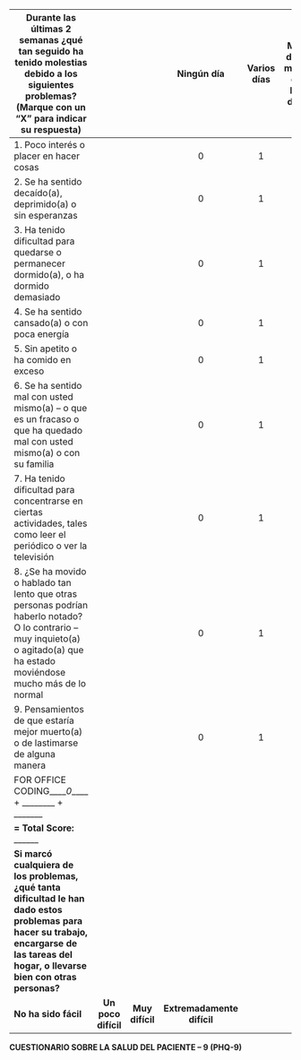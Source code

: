 

| Durante las últimas 2 semanas ¿qué tan seguido ha tenido molestias debido a los siguientes problemas? (Marque con un “X” para indicar su respuesta) |  |  | Ningún día | Varios días | Más de la mitad de los días | Casi todos los días |
| ----- | :---: | :---: | :---: | :---: | :---: | :---: |
| 1\. Poco interés o placer en hacer cosas   |  |  | 0 | 1 | 2 | 3 |
| 2\. Se ha sentido decaído(a), deprimido(a) o sin esperanzas  |  |  | 0 | 1 | 2 | 3 |
| 3\. Ha tenido dificultad para quedarse o permanecer dormido(a), o  ha dormido demasiado  |  |  |  0 |  1 |  2 |  3 |
| 4\. Se ha sentido cansado(a) o con poca energía  |  |  | 0 | 1 | 2 | 3 |
| 5\. Sin apetito o ha comido en exceso  |  |  | 0 | 1 | 2 | 3 |
| 6\. Se ha sentido mal con usted mismo(a) – o que es un fracaso o que ha quedado mal con usted mismo(a) o con su familia  |  |  |  0 |  1 |  2 |  3 |
| 7\. Ha tenido dificultad para concentrarse en ciertas actividades, tales como leer el periódico o ver la televisión  |  |  | 0 | 1 | 2 | 3 |
| 8\. ¿Se ha movido o hablado tan lento que otras personas podrían haberlo notado? O lo contrario – muy inquieto(a) o agitado(a) que ha estado moviéndose mucho más de lo normal  |  |  |  0 |  1 |  2 |  3 |
| 9\. Pensamientos de que estaría mejor muerto(a) o de lastimarse de alguna manera  |  |  | 0 | 1 | 2 | 3 |
| FOR OFFICE CODING\_\_\_\_*0*\_\_\_\_ \+ \_\_\_\_\_\_\_\_ \+ \_\_\_\_\_\_\_  |  |  |  |  |  |  |
| **\= Total Score:** \_\_\_\_\_\_ |  |  |  |  |  |  |
| **Si marcó cualquiera de los problemas, ¿qué tanta dificultad le han dado estos problemas para hacer su trabajo, encargarse de las tareas del hogar, o llevarse bien con otras personas?**  |  |  |  |  |  |  |
| **No ha sido fácil**  | **Un poco difícil** | **Muy difícil** | **Extremadamente difícil** |  |  |  |

**CUESTIONARIO SOBRE LA SALUD DEL PACIENTE – 9 (PHQ-9)**